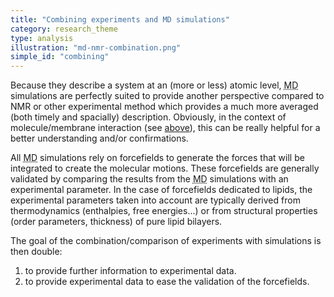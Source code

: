 ```yaml
---
title: "Combining experiments and MD simulations"
category: research_theme
type: analysis
illustration: "md-nmr-combination.png"
simple_id: "combining"
---
```


Because they describe a system at an (more or less) atomic level, <abbr title="Molecular Dynamics">MD</abbr> simulations are perfectly suited to
provide another perspective compared to NMR or other experimental method which provides a much more averaged (both timely and spacially) description.
Obviously, in the context of molecule/membrane interaction (see <a href="#interactions">above</a>), this can be really helpful for a better understanding and/or confirmations.

All <abbr title="Molecular Dynamics">MD</abbr> simulations rely on forcefields to generate the forces that will be integrated to create the molecular motions.
These forcefields are generally validated by comparing the results from the <abbr title="Molecular Dynamics">MD</abbr> simulations with an experimental parameter.
In the case of forcefields dedicated to lipids, the experimental parameters taken into account are typically derived from thermodynamics (enthalpies, free energies...) or from structural properties (order parameters, thickness) of pure lipid bilayers.

The goal of the combination/comparison of experiments with simulations is then double:
<ol>
    <li>
        to provide further information to experimental data.
    </li>
    <li>
        to provide experimental data to ease the validation of the forcefields.
    </li>
</ol>
